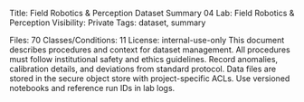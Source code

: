Title: Field Robotics & Perception Dataset Summary 04
Lab: Field Robotics & Perception
Visibility: Private
Tags: dataset, summary

Files: 70
Classes/Conditions: 11
License: internal-use-only
This document describes procedures and context for dataset management.
All procedures must follow institutional safety and ethics guidelines.
Record anomalies, calibration details, and deviations from standard protocol.
Data files are stored in the secure object store with project-specific ACLs.
Use versioned notebooks and reference run IDs in lab logs.
